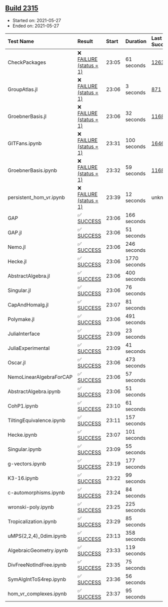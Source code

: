 ## [Build 2315](https://oscarci.mathematik.uni-kl.de/job/oscar-stable/2315/)

* Started on: 2021-05-27
* Ended on: 2021-05-27

| Test Name    | Result | Start | Duration | Last Success | First Failure |
|:-------------|:-------|:------|:---------|:-------------|:--------------|
| CheckPackages | ❌ [FAILURE (status = 1)](https://oscarci.mathematik.uni-kl.de/job/oscar-stable/2315/artifact/logs/build-2315/CheckPackages.log) | 23:05 | 61 seconds | [1263](https://oscarci.mathematik.uni-kl.de/job/oscar-stable/1263/) | [1264](https://oscarci.mathematik.uni-kl.de/job/oscar-stable/1264/) |
| GroupAtlas.jl | ❌ [FAILURE (status = 1)](https://oscarci.mathematik.uni-kl.de/job/oscar-stable/2315/artifact/logs/build-2315/GroupAtlas.jl.log) | 23:06 | 3 seconds | [871](https://oscarci.mathematik.uni-kl.de/job/oscar-stable/871/) | [872](https://oscarci.mathematik.uni-kl.de/job/oscar-stable/872/) |
| GroebnerBasis.jl | ❌ [FAILURE (status = 1)](https://oscarci.mathematik.uni-kl.de/job/oscar-stable/2315/artifact/logs/build-2315/GroebnerBasis.jl.log) | 23:06 | 32 seconds | [1168](https://oscarci.mathematik.uni-kl.de/job/oscar-stable/1168/) | [1169](https://oscarci.mathematik.uni-kl.de/job/oscar-stable/1169/) |
| GITFans.ipynb | ❌ [FAILURE (status = 1)](https://oscarci.mathematik.uni-kl.de/job/oscar-stable/2315/artifact/logs/build-2315/GITFans.ipynb.log) | 23:31 | 100 seconds | [1646](https://oscarci.mathematik.uni-kl.de/job/oscar-stable/1646/) | [1647](https://oscarci.mathematik.uni-kl.de/job/oscar-stable/1647/) |
| GroebnerBasis.ipynb | ❌ [FAILURE (status = 1)](https://oscarci.mathematik.uni-kl.de/job/oscar-stable/2315/artifact/logs/build-2315/GroebnerBasis.ipynb.log) | 23:32 | 59 seconds | [1168](https://oscarci.mathematik.uni-kl.de/job/oscar-stable/1168/) | [1169](https://oscarci.mathematik.uni-kl.de/job/oscar-stable/1169/) |
| persistent_hom_vr.ipynb | ❌ [FAILURE (status = 1)](https://oscarci.mathematik.uni-kl.de/job/oscar-stable/2315/artifact/logs/build-2315/persistent_hom_vr.ipynb.log) | 23:39 | 12 seconds | unknown | unknown |
| GAP | ✅ [SUCCESS](https://oscarci.mathematik.uni-kl.de/job/oscar-stable/2315/artifact/logs/build-2315/GAP.log) | 23:06 | 166 seconds |  |  |
| GAP.jl | ✅ [SUCCESS](https://oscarci.mathematik.uni-kl.de/job/oscar-stable/2315/artifact/logs/build-2315/GAP.jl.log) | 23:06 | 51 seconds |  |  |
| Nemo.jl | ✅ [SUCCESS](https://oscarci.mathematik.uni-kl.de/job/oscar-stable/2315/artifact/logs/build-2315/Nemo.jl.log) | 23:06 | 246 seconds |  |  |
| Hecke.jl | ✅ [SUCCESS](https://oscarci.mathematik.uni-kl.de/job/oscar-stable/2315/artifact/logs/build-2315/Hecke.jl.log) | 23:06 | 1770 seconds |  |  |
| AbstractAlgebra.jl | ✅ [SUCCESS](https://oscarci.mathematik.uni-kl.de/job/oscar-stable/2315/artifact/logs/build-2315/AbstractAlgebra.jl.log) | 23:06 | 400 seconds |  |  |
| Singular.jl | ✅ [SUCCESS](https://oscarci.mathematik.uni-kl.de/job/oscar-stable/2315/artifact/logs/build-2315/Singular.jl.log) | 23:06 | 76 seconds |  |  |
| CapAndHomalg.jl | ✅ [SUCCESS](https://oscarci.mathematik.uni-kl.de/job/oscar-stable/2315/artifact/logs/build-2315/CapAndHomalg.jl.log) | 23:07 | 81 seconds |  |  |
| Polymake.jl | ✅ [SUCCESS](https://oscarci.mathematik.uni-kl.de/job/oscar-stable/2315/artifact/logs/build-2315/Polymake.jl.log) | 23:06 | 491 seconds |  |  |
| JuliaInterface | ✅ [SUCCESS](https://oscarci.mathematik.uni-kl.de/job/oscar-stable/2315/artifact/logs/build-2315/JuliaInterface.log) | 23:09 | 23 seconds |  |  |
| JuliaExperimental | ✅ [SUCCESS](https://oscarci.mathematik.uni-kl.de/job/oscar-stable/2315/artifact/logs/build-2315/JuliaExperimental.log) | 23:09 | 41 seconds |  |  |
| Oscar.jl | ✅ [SUCCESS](https://oscarci.mathematik.uni-kl.de/job/oscar-stable/2315/artifact/logs/build-2315/Oscar.jl.log) | 23:06 | 473 seconds |  |  |
| NemoLinearAlgebraForCAP | ✅ [SUCCESS](https://oscarci.mathematik.uni-kl.de/job/oscar-stable/2315/artifact/logs/build-2315/NemoLinearAlgebraForCAP.log) | 23:06 | 57 seconds |  |  |
| AbstractAlgebra.ipynb | ✅ [SUCCESS](https://oscarci.mathematik.uni-kl.de/job/oscar-stable/2315/artifact/logs/build-2315/AbstractAlgebra.ipynb.log) | 23:06 | 51 seconds |  |  |
| CohP1.ipynb | ✅ [SUCCESS](https://oscarci.mathematik.uni-kl.de/job/oscar-stable/2315/artifact/logs/build-2315/CohP1.ipynb.log) | 23:10 | 61 seconds |  |  |
| TiltingEquivalence.ipynb | ✅ [SUCCESS](https://oscarci.mathematik.uni-kl.de/job/oscar-stable/2315/artifact/logs/build-2315/TiltingEquivalence.ipynb.log) | 23:11 | 157 seconds |  |  |
| Hecke.ipynb | ✅ [SUCCESS](https://oscarci.mathematik.uni-kl.de/job/oscar-stable/2315/artifact/logs/build-2315/Hecke.ipynb.log) | 23:07 | 101 seconds |  |  |
| Singular.ipynb | ✅ [SUCCESS](https://oscarci.mathematik.uni-kl.de/job/oscar-stable/2315/artifact/logs/build-2315/Singular.ipynb.log) | 23:09 | 55 seconds |  |  |
| g-vectors.ipynb | ✅ [SUCCESS](https://oscarci.mathematik.uni-kl.de/job/oscar-stable/2315/artifact/logs/build-2315/g-vectors.ipynb.log) | 23:19 | 177 seconds |  |  |
| K3-16.ipynb | ✅ [SUCCESS](https://oscarci.mathematik.uni-kl.de/job/oscar-stable/2315/artifact/logs/build-2315/K3-16.ipynb.log) | 23:22 | 99 seconds |  |  |
| c-automorphisms.ipynb | ✅ [SUCCESS](https://oscarci.mathematik.uni-kl.de/job/oscar-stable/2315/artifact/logs/build-2315/c-automorphisms.ipynb.log) | 23:24 | 84 seconds |  |  |
| wronski-poly.ipynb | ✅ [SUCCESS](https://oscarci.mathematik.uni-kl.de/job/oscar-stable/2315/artifact/logs/build-2315/wronski-poly.ipynb.log) | 23:25 | 225 seconds |  |  |
| Tropicalization.ipynb | ✅ [SUCCESS](https://oscarci.mathematik.uni-kl.de/job/oscar-stable/2315/artifact/logs/build-2315/Tropicalization.ipynb.log) | 23:29 | 85 seconds |  |  |
| uMPS(2,2,4)_0dim.ipynb | ✅ [SUCCESS](https://oscarci.mathematik.uni-kl.de/job/oscar-stable/2315/artifact/logs/build-2315/uMPS-2-2-4-_0dim.ipynb.log) | 23:13 | 358 seconds |  |  |
| AlgebraicGeometry.ipynb | ✅ [SUCCESS](https://oscarci.mathematik.uni-kl.de/job/oscar-stable/2315/artifact/logs/build-2315/AlgebraicGeometry.ipynb.log) | 23:33 | 119 seconds |  |  |
| DivFreeNotIndFree.ipynb | ✅ [SUCCESS](https://oscarci.mathematik.uni-kl.de/job/oscar-stable/2315/artifact/logs/build-2315/DivFreeNotIndFree.ipynb.log) | 23:35 | 75 seconds |  |  |
| SymAlgIntToS4rep.ipynb | ✅ [SUCCESS](https://oscarci.mathematik.uni-kl.de/job/oscar-stable/2315/artifact/logs/build-2315/SymAlgIntToS4rep.ipynb.log) | 23:36 | 56 seconds |  |  |
| hom_vr_complexes.ipynb | ✅ [SUCCESS](https://oscarci.mathematik.uni-kl.de/job/oscar-stable/2315/artifact/logs/build-2315/hom_vr_complexes.ipynb.log) | 23:37 | 95 seconds |  |  |
